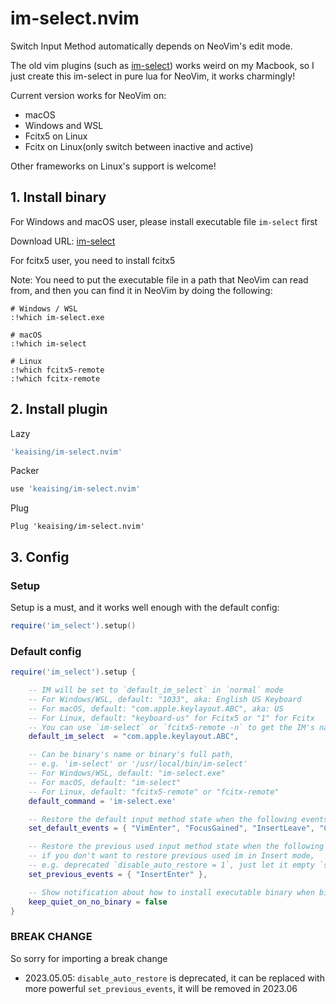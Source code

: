 # im-select.nvim

Switch Input Method automatically depends on NeoVim's edit mode.

The old vim plugins (such as [im-select](https://github.com/daipeihust/im-select)) works weird on my Macbook, so I just create this im-select in pure lua for NeoVim, it works charmingly!

Current version works for NeoVim on:

- macOS
- Windows and WSL
- Fcitx5 on Linux
- Fcitx on Linux(only switch between inactive and active)

Other frameworks on Linux's support is welcome!

## 1. Install binary

For Windows and macOS user, please install executable file `im-select` first

Download URL: [im-select](https://github.com/daipeihust/im-select)

For fcitx5 user, you need to install fcitx5

Note: You need to put the executable file in a path that NeoVim can read from, and then you can find it in NeoVim by doing the following:

```
# Windows / WSL
:!which im-select.exe

# macOS
:!which im-select

# Linux
:!which fcitx5-remote
:!which fcitx-remote
```

## 2. Install plugin

Lazy

```lua
'keaising/im-select.nvim'
```

Packer

```lua
use 'keaising/im-select.nvim'
```

Plug

```vim
Plug 'keaising/im-select.nvim'
```

## 3. Config

### Setup

Setup is a must, and it works well enough with the default config:

```lua
require('im_select').setup()
```

### Default config

```lua
require('im_select').setup {

    -- IM will be set to `default_im_select` in `normal` mode
    -- For Windows/WSL, default: "1033", aka: English US Keyboard
    -- For macOS, default: "com.apple.keylayout.ABC", aka: US
    -- For Linux, default: "keyboard-us" for Fcitx5 or "1" for Fcitx
    -- You can use `im-select` or `fcitx5-remote -n` to get the IM's name you preferred
    default_im_select  = "com.apple.keylayout.ABC",

    -- Can be binary's name or binary's full path,
    -- e.g. 'im-select' or '/usr/local/bin/im-select'
    -- For Windows/WSL, default: "im-select.exe"
    -- For macOS, default: "im-select"
    -- For Linux, default: "fcitx5-remote" or "fcitx-remote"
    default_command = 'im-select.exe'

    -- Restore the default input method state when the following events are triggered
    set_default_events = { "VimEnter", "FocusGained", "InsertLeave", "CmdlineLeave" },

    -- Restore the previous used input method state when the following events are triggered
    -- if you don't want to restore previous used im in Insert mode,
    -- e.g. deprecated `disable_auto_restore = 1`, just let it empty `set_previous_events = {}`
    set_previous_events = { "InsertEnter" },

    -- Show notification about how to install executable binary when binary is missing
    keep_quiet_on_no_binary = false
}
```

### BREAK CHANGE

So sorry for importing a break change

- 2023.05.05: `disable_auto_restore` is deprecated, it can be replaced with more powerful `set_previous_events`, it will be removed in 2023.06
